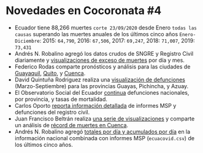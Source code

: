 # Novedades en Cocoronata #4

* Ecuador tiene 88,266 muertes `corte 23/09/2020` desde Enero `todas las causas` superando las muertes anuales de los últimos cinco años `Enero-Diciembre`: 2015: `64,790`, 2016: `67,506`, 2017: `69,247`, 2018: `71,007`, 2019: `73,431`
* Andrés N. Robalino agregó los datos crudos de SNGRE y Registro Civil diariamente y [visualizaciones de exceso de muertes](https://bit.ly/coronavirusEC) por día y mes.
* Federico Rodas comparte pronósticos y análisis para las ciudades de [Guayaquil](https://twitter.com/fmrodasphymath/status/1309175728416739334), [Quito](https://twitter.com/fmrodasphymath/status/1309175719604432900), y [Cuenca](https://twitter.com/fmrodasphymath/status/1309175726441140226).
* David Quintuña Rodriguez realiza una [visualización de defunciones](https://twitter.com/DavidQuinro/status/1309256757726896128) (Marzo-Septiembre) para las provincias Guayas, Pichincha, y Azuay.
* El Observatorio Social del Ecuador [continua](https://www.covid19ecuador.org/fallecidos) defunciones nacionales, por provincia, y tasas de mortalidad.
* Carlos Oporto [reporta información detallada](https://twitter.com/carlosoporto/status/1309224622601179138) de informes MSP y defunciones del registro civil.
* Juan Francisco Beltrán realiza [una serie de visualizaciones](https://twitter.com/jfbeltranr/status/1303981038390120448) y comparte un análisis de [récord de muertes en Cuenca](http://landariega.com/record-de-muertes-en-cuenca-en-agosto-murieron-489-personas/).
* Andrés N. Robalino agregó [totales por día y acumulados por día](https://github.com/andrab/ecuacovid/blob/master/datos_crudos/ecuacovid.csv) en la información nacional combinada con informes MSP (`ecuacovid.csv`) de los últimos cinco años.